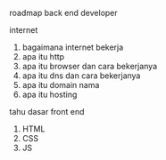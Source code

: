 roadmap back end developer

internet

1. bagaimana internet bekerja
2. apa itu http
3. apa itu browser dan cara bekerjanya
4. apa itu dns dan cara bekerjanya
5. apa itu domain nama
6. apa itu hosting

tahu dasar front end
1. HTML
2. CSS
3. JS
